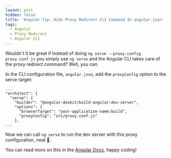 ```yaml
---
layout: post
hidden: false
title: 'Angular Tip: Hide Proxy Redirect CLI Command In angular.json'
tags:
  - Angular
  - Proxy Redirect
  - Angular CLI
---
```

Wouldn't it be great if instead of doing `ng serve --proxy-config proxy.conf.js` you simply use `ng serve` and the Angular CLI takes care of the proxy redirect command? Well, you can.

In the CLI configuration file, `angular.json`, add the `proxyConfig` option to the serve target:

```
...
"architect": {
  "serve": {
    "builder": "@angular-devkit/build-angular:dev-server",
    "options": {
      "browserTarget": "your-application-name:build",
      "proxyConfig": "src/proxy.conf.js"
    },
...
```

Now we can call `ng serve` to run the dev server with this proxy configuration, neat 🙂.

You can read more on this in the [Angular Docs](https://angular.io/guide/build#proxying-to-a-backend-server), happy coding!
